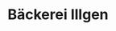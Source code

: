 ---
title: "Bäckerei Illgen"
url: /grossschirma/baeckerei-illgen-leipziger-strasse/
shop: Bäckerei
---